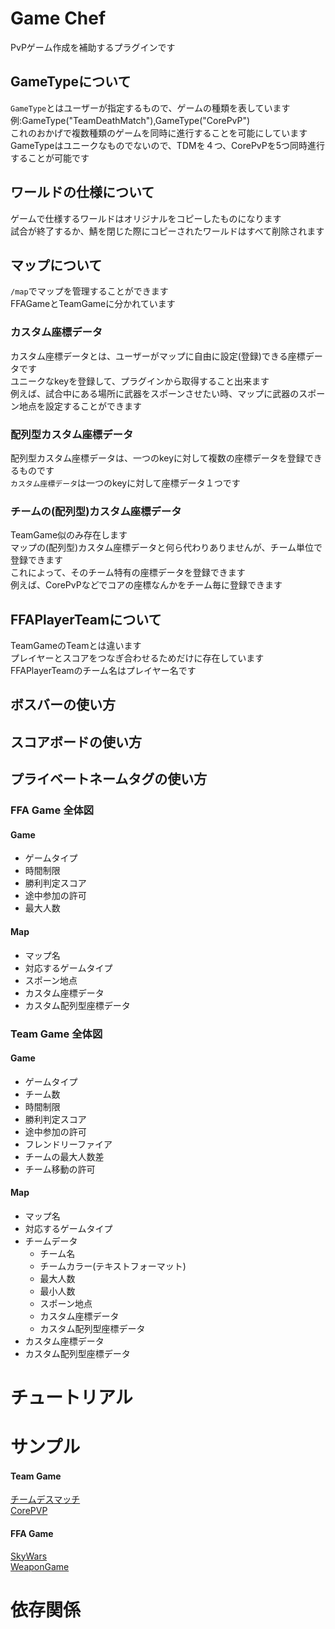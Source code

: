 # Game Chef
PvPゲーム作成を補助するプラグインです

## GameTypeについて
`GameType`とはユーザーが指定するもので、ゲームの種類を表しています  
例:GameType("TeamDeathMatch"),GameType("CorePvP")  
これのおかげで複数種類のゲームを同時に進行することを可能にしています  
GameTypeはユニークなものでないので、TDMを４つ、CorePvPを5つ同時進行することが可能です  

## ワールドの仕様について
ゲームで仕様するワールドはオリジナルをコピーしたものになります  
試合が終了するか、鯖を閉じた際にコピーされたワールドはすべて削除されます  

## マップについて
`/map`でマップを管理することができます  
FFAGameとTeamGameに分かれています  

### カスタム座標データ
カスタム座標データとは、ユーザーがマップに自由に設定(登録)できる座標データです  
ユニークなkeyを登録して、プラグインから取得すること出来ます  
例えば、試合中にある場所に武器をスポーンさせたい時、マップに武器のスポーン地点を設定することができます  

### 配列型カスタム座標データ
配列型カスタム座標データは、一つのkeyに対して複数の座標データを登録できるものです  
`カスタム座標データ`は一つのkeyに対して座標データ１つです  

### チームの(配列型)カスタム座標データ
TeamGame似のみ存在します  
マップの(配列型)カスタム座標データと何ら代わりありませんが、チーム単位で登録できます  
これによって、そのチーム特有の座標データを登録できます  
例えば、CorePvPなどでコアの座標なんかをチーム毎に登録できます  

## FFAPlayerTeamについて
TeamGameのTeamとは違います  
プレイヤーとスコアをつなぎ合わせるためだけに存在しています  
FFAPlayerTeamのチーム名はプレイヤー名です  

## ボスバーの使い方
## スコアボードの使い方
## プライベートネームタグの使い方

### FFA Game 全体図
#### Game
 - ゲームタイプ
 - 時間制限
 - 勝利判定スコア
 - 途中参加の許可
 - 最大人数

#### Map
 - マップ名
 - 対応するゲームタイプ
 - スポーン地点
 - カスタム座標データ
 - カスタム配列型座標データ

### Team Game 全体図
#### Game
 - ゲームタイプ
 - チーム数
 - 時間制限
 - 勝利判定スコア
 - 途中参加の許可
 - フレンドリーファイア
 - チームの最大人数差
 - チーム移動の許可

#### Map
- マップ名
- 対応するゲームタイプ
- チームデータ
   - チーム名
   - チームカラー(テキストフォーマット)
   - 最大人数
   - 最小人数
   - スポーン地点
   - カスタム座標データ
   - カスタム配列型座標データ
- カスタム座標データ
- カスタム配列型座標データ


# チュートリアル

# サンプル
#### Team Game
[チームデスマッチ](https://github.com/suinua/tdm)  
[CorePVP]()

#### FFA Game
[SkyWars]()  
[WeaponGame]()  

# 依存関係
